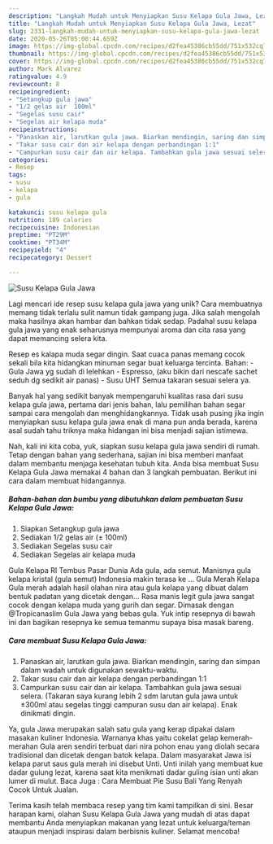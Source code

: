 ```yaml
---
description: "Langkah Mudah untuk Menyiapkan Susu Kelapa Gula Jawa, Lezat"
title: "Langkah Mudah untuk Menyiapkan Susu Kelapa Gula Jawa, Lezat"
slug: 2331-langkah-mudah-untuk-menyiapkan-susu-kelapa-gula-jawa-lezat
date: 2020-05-26T05:00:44.659Z
image: https://img-global.cpcdn.com/recipes/d2fea45386cb55dd/751x532cq70/susu-kelapa-gula-jawa-foto-resep-utama.jpg
thumbnail: https://img-global.cpcdn.com/recipes/d2fea45386cb55dd/751x532cq70/susu-kelapa-gula-jawa-foto-resep-utama.jpg
cover: https://img-global.cpcdn.com/recipes/d2fea45386cb55dd/751x532cq70/susu-kelapa-gula-jawa-foto-resep-utama.jpg
author: Mark Alvarez
ratingvalue: 4.9
reviewcount: 8
recipeingredient:
- "Setangkup gula jawa"
- "1/2 gelas air  100ml"
- "Segelas susu cair"
- "Segelas air kelapa muda"
recipeinstructions:
- "Panaskan air, larutkan gula jawa. Biarkan mendingin, saring dan simpan dalam wadah untuk digunakan sewaktu-waktu."
- "Takar susu cair dan air kelapa dengan perbandingan 1:1"
- "Campurkan susu cair dan air kelapa. Tambahkan gula jawa sesuai selera. (Takaran saya kurang lebih 2 sdm larutan gula jawa untuk ±300ml atau segelas tinggi campuran susu dan air kelapa). Enak dinikmati dingin."
categories:
- Resep
tags:
- susu
- kelapa
- gula

katakunci: susu kelapa gula 
nutrition: 189 calories
recipecuisine: Indonesian
preptime: "PT29M"
cooktime: "PT34M"
recipeyield: "4"
recipecategory: Dessert

---
```



![Susu Kelapa Gula Jawa](https://img-global.cpcdn.com/recipes/d2fea45386cb55dd/751x532cq70/susu-kelapa-gula-jawa-foto-resep-utama.jpg)

Lagi mencari ide resep susu kelapa gula jawa yang unik? Cara membuatnya memang tidak terlalu sulit namun tidak gampang juga. Jika salah mengolah maka hasilnya akan hambar dan bahkan tidak sedap. Padahal susu kelapa gula jawa yang enak seharusnya mempunyai aroma dan cita rasa yang dapat memancing selera kita.

Resep es kalapa muda segar dingin. Saat cuaca panas memang cocok sekali bila kita hidangkan minuman segar buat keluarga tercinta. Bahan: - Gula Jawa yg sudah di lelehkan - Espresso, (aku bikin dari nescafe sachet seduh dg sedikit air panas) - Susu UHT Semua takaran sesuai selera ya.

Banyak hal yang sedikit banyak mempengaruhi kualitas rasa dari susu kelapa gula jawa, pertama dari jenis bahan, lalu pemilihan bahan segar sampai cara mengolah dan menghidangkannya. Tidak usah pusing jika ingin menyiapkan susu kelapa gula jawa enak di mana pun anda berada, karena asal sudah tahu triknya maka hidangan ini bisa menjadi sajian istimewa.


Nah, kali ini kita coba, yuk, siapkan susu kelapa gula jawa sendiri di rumah. Tetap dengan bahan yang sederhana, sajian ini bisa memberi manfaat dalam membantu menjaga kesehatan tubuh kita. Anda bisa membuat Susu Kelapa Gula Jawa memakai 4 bahan dan 3 langkah pembuatan. Berikut ini cara dalam membuat hidangannya.

<!--inarticleads1-->

##### Bahan-bahan dan bumbu yang dibutuhkan dalam pembuatan Susu Kelapa Gula Jawa:

1. Siapkan Setangkup gula jawa
1. Sediakan 1/2 gelas air (± 100ml)
1. Sediakan Segelas susu cair
1. Sediakan Segelas air kelapa muda


Gula Kelapa RI Tembus Pasar Dunia Ada gula, ada semut. Manisnya gula kelapa kristal (gula semut) Indonesia makin terasa ke … Gula Merah Kelapa Gula merah adalah hasil olahan nira atau gula kelapa yang dibuat dalam bentuk padatan yang dicetak dengan… Rasa manis legit gula jawa sangat cocok dengan kelapa muda yang gurih dan segar. Dimasak dengan @Tropicanaslim Gula Jawa yang bebas gula. Yuk intip resepnya di bawah ini dan bagikan resepnya ke semua temanmu supaya bisa masak bareng. 

<!--inarticleads2-->

##### Cara membuat Susu Kelapa Gula Jawa:

1. Panaskan air, larutkan gula jawa. Biarkan mendingin, saring dan simpan dalam wadah untuk digunakan sewaktu-waktu.
1. Takar susu cair dan air kelapa dengan perbandingan 1:1
1. Campurkan susu cair dan air kelapa. Tambahkan gula jawa sesuai selera. (Takaran saya kurang lebih 2 sdm larutan gula jawa untuk ±300ml atau segelas tinggi campuran susu dan air kelapa). Enak dinikmati dingin.


Ya, gula Jawa merupakan salah satu gula yang kerap dipakai dalam masakan kuliner Indonesia. Warnanya khas yaitu cokelat gelap kemerah-merahan Gula aren sendiri terbuat dari nira pohon enau yang diolah secara tradisional dan dicetak dengan batok kelapa. Dalam masyarakat Jawa isi kelapa parut saus gula merah ini disebut Unti. Unti inilah yang membuat kue dadar gulung lezat, karena saat kita menikmati dadar guling isian unti akan lumer di mulut. Baca Juga : Cara Membuat Pie Susu Bali Yang Renyah Cocok Untuk Jualan. 

Terima kasih telah membaca resep yang tim kami tampilkan di sini. Besar harapan kami, olahan Susu Kelapa Gula Jawa yang mudah di atas dapat membantu Anda menyiapkan makanan yang lezat untuk keluarga/teman ataupun menjadi inspirasi dalam berbisnis kuliner. Selamat mencoba!
